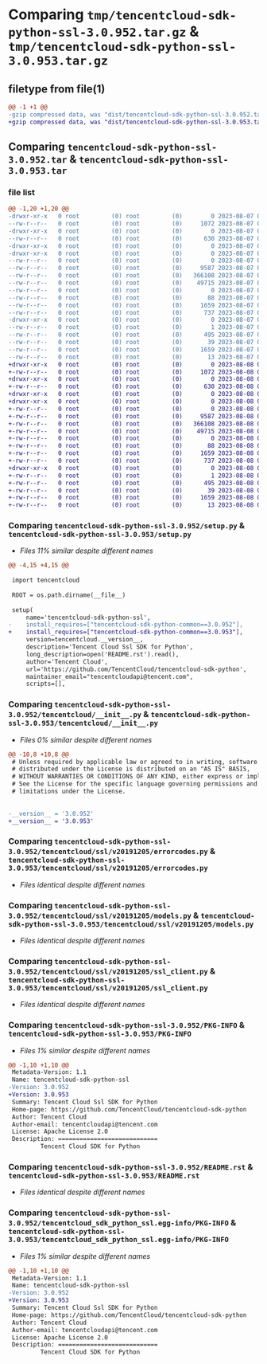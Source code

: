 # Comparing `tmp/tencentcloud-sdk-python-ssl-3.0.952.tar.gz` & `tmp/tencentcloud-sdk-python-ssl-3.0.953.tar.gz`

## filetype from file(1)

```diff
@@ -1 +1 @@
-gzip compressed data, was "dist/tencentcloud-sdk-python-ssl-3.0.952.tar", last modified: Mon Aug  7 09:01:30 2023, max compression
+gzip compressed data, was "dist/tencentcloud-sdk-python-ssl-3.0.953.tar", last modified: Tue Aug  8 00:31:44 2023, max compression
```

## Comparing `tencentcloud-sdk-python-ssl-3.0.952.tar` & `tencentcloud-sdk-python-ssl-3.0.953.tar`

### file list

```diff
@@ -1,20 +1,20 @@
-drwxr-xr-x   0 root         (0) root         (0)        0 2023-08-07 09:01:30.000000 tencentcloud-sdk-python-ssl-3.0.952/
--rw-r--r--   0 root         (0) root         (0)     1072 2023-08-07 09:01:29.000000 tencentcloud-sdk-python-ssl-3.0.952/setup.py
-drwxr-xr-x   0 root         (0) root         (0)        0 2023-08-07 09:01:30.000000 tencentcloud-sdk-python-ssl-3.0.952/tencentcloud/
--rw-r--r--   0 root         (0) root         (0)      630 2023-08-07 09:01:29.000000 tencentcloud-sdk-python-ssl-3.0.952/tencentcloud/__init__.py
-drwxr-xr-x   0 root         (0) root         (0)        0 2023-08-07 09:01:30.000000 tencentcloud-sdk-python-ssl-3.0.952/tencentcloud/ssl/
-drwxr-xr-x   0 root         (0) root         (0)        0 2023-08-07 09:01:30.000000 tencentcloud-sdk-python-ssl-3.0.952/tencentcloud/ssl/v20191205/
--rw-r--r--   0 root         (0) root         (0)        0 2023-08-07 09:01:29.000000 tencentcloud-sdk-python-ssl-3.0.952/tencentcloud/ssl/v20191205/__init__.py
--rw-r--r--   0 root         (0) root         (0)     9587 2023-08-07 09:01:29.000000 tencentcloud-sdk-python-ssl-3.0.952/tencentcloud/ssl/v20191205/errorcodes.py
--rw-r--r--   0 root         (0) root         (0)   366108 2023-08-07 09:01:29.000000 tencentcloud-sdk-python-ssl-3.0.952/tencentcloud/ssl/v20191205/models.py
--rw-r--r--   0 root         (0) root         (0)    49715 2023-08-07 09:01:29.000000 tencentcloud-sdk-python-ssl-3.0.952/tencentcloud/ssl/v20191205/ssl_client.py
--rw-r--r--   0 root         (0) root         (0)        0 2023-08-07 09:01:29.000000 tencentcloud-sdk-python-ssl-3.0.952/tencentcloud/ssl/__init__.py
--rw-r--r--   0 root         (0) root         (0)       88 2023-08-07 09:01:30.000000 tencentcloud-sdk-python-ssl-3.0.952/setup.cfg
--rw-r--r--   0 root         (0) root         (0)     1659 2023-08-07 09:01:30.000000 tencentcloud-sdk-python-ssl-3.0.952/PKG-INFO
--rw-r--r--   0 root         (0) root         (0)      737 2023-08-07 09:01:29.000000 tencentcloud-sdk-python-ssl-3.0.952/README.rst
-drwxr-xr-x   0 root         (0) root         (0)        0 2023-08-07 09:01:30.000000 tencentcloud-sdk-python-ssl-3.0.952/tencentcloud_sdk_python_ssl.egg-info/
--rw-r--r--   0 root         (0) root         (0)        1 2023-08-07 09:01:30.000000 tencentcloud-sdk-python-ssl-3.0.952/tencentcloud_sdk_python_ssl.egg-info/dependency_links.txt
--rw-r--r--   0 root         (0) root         (0)      495 2023-08-07 09:01:30.000000 tencentcloud-sdk-python-ssl-3.0.952/tencentcloud_sdk_python_ssl.egg-info/SOURCES.txt
--rw-r--r--   0 root         (0) root         (0)       39 2023-08-07 09:01:30.000000 tencentcloud-sdk-python-ssl-3.0.952/tencentcloud_sdk_python_ssl.egg-info/requires.txt
--rw-r--r--   0 root         (0) root         (0)     1659 2023-08-07 09:01:30.000000 tencentcloud-sdk-python-ssl-3.0.952/tencentcloud_sdk_python_ssl.egg-info/PKG-INFO
--rw-r--r--   0 root         (0) root         (0)       13 2023-08-07 09:01:30.000000 tencentcloud-sdk-python-ssl-3.0.952/tencentcloud_sdk_python_ssl.egg-info/top_level.txt
+drwxr-xr-x   0 root         (0) root         (0)        0 2023-08-08 00:31:44.000000 tencentcloud-sdk-python-ssl-3.0.953/
+-rw-r--r--   0 root         (0) root         (0)     1072 2023-08-08 00:31:43.000000 tencentcloud-sdk-python-ssl-3.0.953/setup.py
+drwxr-xr-x   0 root         (0) root         (0)        0 2023-08-08 00:31:44.000000 tencentcloud-sdk-python-ssl-3.0.953/tencentcloud/
+-rw-r--r--   0 root         (0) root         (0)      630 2023-08-08 00:31:43.000000 tencentcloud-sdk-python-ssl-3.0.953/tencentcloud/__init__.py
+drwxr-xr-x   0 root         (0) root         (0)        0 2023-08-08 00:31:44.000000 tencentcloud-sdk-python-ssl-3.0.953/tencentcloud/ssl/
+drwxr-xr-x   0 root         (0) root         (0)        0 2023-08-08 00:31:44.000000 tencentcloud-sdk-python-ssl-3.0.953/tencentcloud/ssl/v20191205/
+-rw-r--r--   0 root         (0) root         (0)        0 2023-08-08 00:31:43.000000 tencentcloud-sdk-python-ssl-3.0.953/tencentcloud/ssl/v20191205/__init__.py
+-rw-r--r--   0 root         (0) root         (0)     9587 2023-08-08 00:31:43.000000 tencentcloud-sdk-python-ssl-3.0.953/tencentcloud/ssl/v20191205/errorcodes.py
+-rw-r--r--   0 root         (0) root         (0)   366108 2023-08-08 00:31:43.000000 tencentcloud-sdk-python-ssl-3.0.953/tencentcloud/ssl/v20191205/models.py
+-rw-r--r--   0 root         (0) root         (0)    49715 2023-08-08 00:31:43.000000 tencentcloud-sdk-python-ssl-3.0.953/tencentcloud/ssl/v20191205/ssl_client.py
+-rw-r--r--   0 root         (0) root         (0)        0 2023-08-08 00:31:43.000000 tencentcloud-sdk-python-ssl-3.0.953/tencentcloud/ssl/__init__.py
+-rw-r--r--   0 root         (0) root         (0)       88 2023-08-08 00:31:44.000000 tencentcloud-sdk-python-ssl-3.0.953/setup.cfg
+-rw-r--r--   0 root         (0) root         (0)     1659 2023-08-08 00:31:44.000000 tencentcloud-sdk-python-ssl-3.0.953/PKG-INFO
+-rw-r--r--   0 root         (0) root         (0)      737 2023-08-08 00:31:43.000000 tencentcloud-sdk-python-ssl-3.0.953/README.rst
+drwxr-xr-x   0 root         (0) root         (0)        0 2023-08-08 00:31:44.000000 tencentcloud-sdk-python-ssl-3.0.953/tencentcloud_sdk_python_ssl.egg-info/
+-rw-r--r--   0 root         (0) root         (0)        1 2023-08-08 00:31:44.000000 tencentcloud-sdk-python-ssl-3.0.953/tencentcloud_sdk_python_ssl.egg-info/dependency_links.txt
+-rw-r--r--   0 root         (0) root         (0)      495 2023-08-08 00:31:44.000000 tencentcloud-sdk-python-ssl-3.0.953/tencentcloud_sdk_python_ssl.egg-info/SOURCES.txt
+-rw-r--r--   0 root         (0) root         (0)       39 2023-08-08 00:31:44.000000 tencentcloud-sdk-python-ssl-3.0.953/tencentcloud_sdk_python_ssl.egg-info/requires.txt
+-rw-r--r--   0 root         (0) root         (0)     1659 2023-08-08 00:31:44.000000 tencentcloud-sdk-python-ssl-3.0.953/tencentcloud_sdk_python_ssl.egg-info/PKG-INFO
+-rw-r--r--   0 root         (0) root         (0)       13 2023-08-08 00:31:44.000000 tencentcloud-sdk-python-ssl-3.0.953/tencentcloud_sdk_python_ssl.egg-info/top_level.txt
```

### Comparing `tencentcloud-sdk-python-ssl-3.0.952/setup.py` & `tencentcloud-sdk-python-ssl-3.0.953/setup.py`

 * *Files 11% similar despite different names*

```diff
@@ -4,15 +4,15 @@
 
 import tencentcloud
 
 ROOT = os.path.dirname(__file__)
 
 setup(
     name='tencentcloud-sdk-python-ssl',
-    install_requires=["tencentcloud-sdk-python-common==3.0.952"],
+    install_requires=["tencentcloud-sdk-python-common==3.0.953"],
     version=tencentcloud.__version__,
     description='Tencent Cloud Ssl SDK for Python',
     long_description=open('README.rst').read(),
     author='Tencent Cloud',
     url='https://github.com/TencentCloud/tencentcloud-sdk-python',
     maintainer_email="tencentcloudapi@tencent.com",
     scripts=[],
```

### Comparing `tencentcloud-sdk-python-ssl-3.0.952/tencentcloud/__init__.py` & `tencentcloud-sdk-python-ssl-3.0.953/tencentcloud/__init__.py`

 * *Files 0% similar despite different names*

```diff
@@ -10,8 +10,8 @@
 # Unless required by applicable law or agreed to in writing, software
 # distributed under the License is distributed on an "AS IS" BASIS,
 # WITHOUT WARRANTIES OR CONDITIONS OF ANY KIND, either express or implied.
 # See the License for the specific language governing permissions and
 # limitations under the License.
 
 
-__version__ = '3.0.952'
+__version__ = '3.0.953'
```

### Comparing `tencentcloud-sdk-python-ssl-3.0.952/tencentcloud/ssl/v20191205/errorcodes.py` & `tencentcloud-sdk-python-ssl-3.0.953/tencentcloud/ssl/v20191205/errorcodes.py`

 * *Files identical despite different names*

### Comparing `tencentcloud-sdk-python-ssl-3.0.952/tencentcloud/ssl/v20191205/models.py` & `tencentcloud-sdk-python-ssl-3.0.953/tencentcloud/ssl/v20191205/models.py`

 * *Files identical despite different names*

### Comparing `tencentcloud-sdk-python-ssl-3.0.952/tencentcloud/ssl/v20191205/ssl_client.py` & `tencentcloud-sdk-python-ssl-3.0.953/tencentcloud/ssl/v20191205/ssl_client.py`

 * *Files identical despite different names*

### Comparing `tencentcloud-sdk-python-ssl-3.0.952/PKG-INFO` & `tencentcloud-sdk-python-ssl-3.0.953/PKG-INFO`

 * *Files 1% similar despite different names*

```diff
@@ -1,10 +1,10 @@
 Metadata-Version: 1.1
 Name: tencentcloud-sdk-python-ssl
-Version: 3.0.952
+Version: 3.0.953
 Summary: Tencent Cloud Ssl SDK for Python
 Home-page: https://github.com/TencentCloud/tencentcloud-sdk-python
 Author: Tencent Cloud
 Author-email: tencentcloudapi@tencent.com
 License: Apache License 2.0
 Description: ============================
         Tencent Cloud SDK for Python
```

### Comparing `tencentcloud-sdk-python-ssl-3.0.952/README.rst` & `tencentcloud-sdk-python-ssl-3.0.953/README.rst`

 * *Files identical despite different names*

### Comparing `tencentcloud-sdk-python-ssl-3.0.952/tencentcloud_sdk_python_ssl.egg-info/PKG-INFO` & `tencentcloud-sdk-python-ssl-3.0.953/tencentcloud_sdk_python_ssl.egg-info/PKG-INFO`

 * *Files 1% similar despite different names*

```diff
@@ -1,10 +1,10 @@
 Metadata-Version: 1.1
 Name: tencentcloud-sdk-python-ssl
-Version: 3.0.952
+Version: 3.0.953
 Summary: Tencent Cloud Ssl SDK for Python
 Home-page: https://github.com/TencentCloud/tencentcloud-sdk-python
 Author: Tencent Cloud
 Author-email: tencentcloudapi@tencent.com
 License: Apache License 2.0
 Description: ============================
         Tencent Cloud SDK for Python
```

